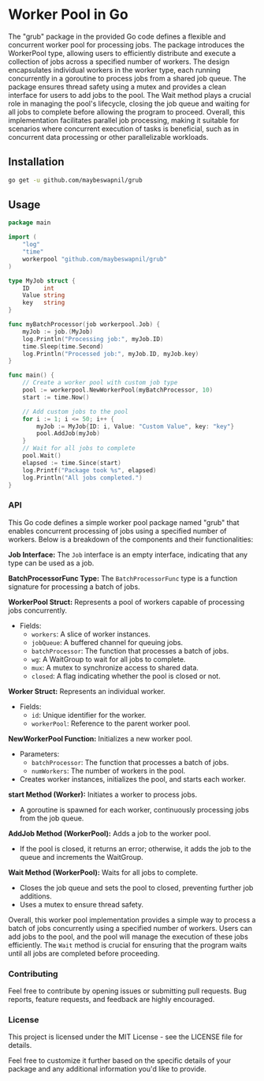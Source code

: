 # Worker Pool in Go

The "grub" package in the provided Go code defines a flexible and concurrent worker pool for processing jobs. The package introduces the WorkerPool type, allowing users to efficiently distribute and execute a collection of jobs across a specified number of workers. The design encapsulates individual workers in the worker type, each running concurrently in a goroutine to process jobs from a shared job queue. The package ensures thread safety using a mutex and provides a clean interface for users to add jobs to the pool. The Wait method plays a crucial role in managing the pool's lifecycle, closing the job queue and waiting for all jobs to complete before allowing the program to proceed. Overall, this implementation facilitates parallel job processing, making it suitable for scenarios where concurrent execution of tasks is beneficial, such as in concurrent data processing or other parallelizable workloads.

## Installation

```bash
go get -u github.com/maybeswapnil/grub
```

## Usage
```go
package main

import (
	"log"
	"time"
	workerpool "github.com/maybeswapnil/grub"
)

type MyJob struct {
	ID    int
	Value string
	key   string
}

func myBatchProcessor(job workerpool.Job) {
	myJob := job.(MyJob)
	log.Println("Processing job:", myJob.ID)
	time.Sleep(time.Second)
	log.Println("Processed job:", myJob.ID, myJob.key)
}

func main() {
	// Create a worker pool with custom job type
	pool := workerpool.NewWorkerPool(myBatchProcessor, 10)
	start := time.Now()

	// Add custom jobs to the pool
	for i := 1; i <= 50; i++ {
		myJob := MyJob{ID: i, Value: "Custom Value", key: "key"}
		pool.AddJob(myJob)
	}
	// Wait for all jobs to complete
	pool.Wait()
	elapsed := time.Since(start)
	log.Printf("Package took %s", elapsed)
	log.Println("All jobs completed.")
}
```

### API

This Go code defines a simple worker pool package named "grub" that enables concurrent processing of jobs using a specified number of workers. Below is a breakdown of the components and their functionalities:

**Job Interface:**
The `Job` interface is an empty interface, indicating that any type can be used as a job.

**BatchProcessorFunc Type:**
The `BatchProcessorFunc` type is a function signature for processing a batch of jobs.

**WorkerPool Struct:**
Represents a pool of workers capable of processing jobs concurrently.
- Fields:
  - `workers`: A slice of worker instances.
  - `jobQueue`: A buffered channel for queuing jobs.
  - `batchProcessor`: The function that processes a batch of jobs.
  - `wg`: A WaitGroup to wait for all jobs to complete.
  - `mux`: A mutex to synchronize access to shared data.
  - `closed`: A flag indicating whether the pool is closed or not.

**Worker Struct:**
Represents an individual worker.
- Fields:
  - `id`: Unique identifier for the worker.
  - `workerPool`: Reference to the parent worker pool.

**NewWorkerPool Function:**
Initializes a new worker pool.
- Parameters:
  - `batchProcessor`: The function that processes a batch of jobs.
  - `numWorkers`: The number of workers in the pool.
- Creates worker instances, initializes the pool, and starts each worker.

**start Method (Worker):**
Initiates a worker to process jobs.
- A goroutine is spawned for each worker, continuously processing jobs from the job queue.

**AddJob Method (WorkerPool):**
Adds a job to the worker pool.
- If the pool is closed, it returns an error; otherwise, it adds the job to the queue and increments the WaitGroup.

**Wait Method (WorkerPool):**
Waits for all jobs to complete.
- Closes the job queue and sets the pool to closed, preventing further job additions.
- Uses a mutex to ensure thread safety.

Overall, this worker pool implementation provides a simple way to process a batch of jobs concurrently using a specified number of workers. Users can add jobs to the pool, and the pool will manage the execution of these jobs efficiently. The `Wait` method is crucial for ensuring that the program waits until all jobs are completed before proceeding.

### Contributing
Feel free to contribute by opening issues or submitting pull requests. Bug reports, feature requests, and feedback are highly encouraged.

### License
This project is licensed under the MIT License - see the LICENSE file for details.

Feel free to customize it further based on the specific details of your package and any additional information you'd like to provide.
